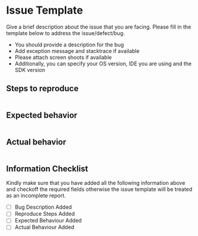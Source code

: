 # Issue Template

Give a brief description about the issue that you are facing. Please fill in the template below
to address the issue/defect/bug.

- You should provide a description for the bug
- Add exception message and stacktrace if available
- Please attach screen shoots if available
- Additionally, you can specify your OS version, IDE you are using and the SDK version



Steps to reproduce
------------------

```java

```

Expected behavior
-----------------

```none

```

Actual behavior
---------------

```none

```


## Information Checklist

Kindly make sure that you have added all the following information above and checkoff the required fields
otherwise the issue template will be treated as an incomplete report.

- [ ] Bug Description Added
- [ ] Reproduce Steps Added
- [ ] Expected Behaviour Added
- [ ] Actual Behaviour Added
